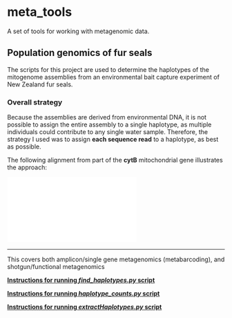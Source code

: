 # meta_tools

A set of tools for working with metagenomic data. 

## Population genomics of fur seals 

The scripts for this project are used to determine the haplotypes of the mitogenome assemblies from an environmental bait capture experiment of New Zealand fur seals. 

### Overall strategy 

Because the assemblies are derived from environmental DNA, it is not possible to assign the entire assembly to a single haplotype, as multiple individuals could contribute to any single water sample. Therefore, the strategy I used was to assign **each sequence read** to a haplotype, as best as possible. 

The following alignment from part of the **cytB** mitochondrial gene illustrates the approach:

![fur seal alignment](images/furseal_haplo_finder_slide1.pdf)



----------------------

This covers both amplicon/single gene metagenomics (metabarcoding), and shotgun/functional metagenomics

[**Instructions for running *find_haplotypes.py* script**](instructions/finding_haplotypes.md)

[**Instructions for running *haplotype_counts.py* script**](instructions/haplotype_counts.md)

[**Instructions for running *extractHaplotypes.py* script**](instructions/map_extract_haplotypes.md)

